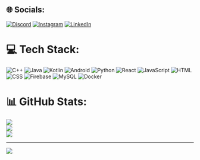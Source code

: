 

## 🌐 Socials:
[![Discord](https://img.shields.io/badge/Discord-%237289DA.svg?logo=discord&logoColor=white)](https://discord.gg/napoleonbonaparte) [![Instagram](https://img.shields.io/badge/Instagram-%23E4405F.svg?logo=Instagram&logoColor=white)](https://instagram.com/yusufozpamuk) [![LinkedIn](https://img.shields.io/badge/LinkedIn-%230077B5.svg?logo=linkedin&logoColor=white)](https://linkedin.com/in/yusufozpamuk) 

# 💻 Tech Stack:
![C++](https://img.shields.io/badge/c++-%2300599C.svg?style=for-the-badge&logo=c%2B%2B&logoColor=white)
![Java](https://img.shields.io/badge/java-%23ED8B00.svg?style=for-the-badge&logo=openjdk&logoColor=white)
![Kotlin](https://img.shields.io/badge/kotlin-%237F52FF.svg?style=for-the-badge&logo=kotlin&logoColor=white)
![Android](https://img.shields.io/badge/android-%233DDC84.svg?style=for-the-badge&logo=android&logoColor=white)
![Python](https://img.shields.io/badge/python-%233776AB.svg?style=for-the-badge&logo=python&logoColor=white)
![React](https://img.shields.io/badge/react-%2361DAFB.svg?style=for-the-badge&logo=react&logoColor=black)
![JavaScript](https://img.shields.io/badge/javascript-%23F7DF1E.svg?style=for-the-badge&logo=javascript&logoColor=black)
![HTML](https://img.shields.io/badge/html5-%23E34F26.svg?style=for-the-badge&logo=html5&logoColor=white)
![CSS](https://img.shields.io/badge/css3-%231572B6.svg?style=for-the-badge&logo=css3&logoColor=white)
![Firebase](https://img.shields.io/badge/firebase-%23039BE5.svg?style=for-the-badge&logo=firebase&logoColor=white)
![MySQL](https://img.shields.io/badge/mysql-4479A1.svg?style=for-the-badge&logo=mysql&logoColor=white)
![Docker](https://img.shields.io/badge/docker-%230db7ed.svg?style=for-the-badge&logo=docker&logoColor=white)
# 📊 GitHub Stats:
![](https://github-readme-stats.vercel.app/api?username=josephkey9&theme=dark&hide_border=false&include_all_commits=false&count_private=false)<br/>
![](https://nirzak-streak-stats.vercel.app/?user=josephkey9&theme=dark&hide_border=false)<br/>
![](https://github-readme-stats.vercel.app/api/top-langs/?username=josephkey9&theme=dark&hide_border=false&include_all_commits=false&count_private=false&layout=compact)

---
[![](https://visitcount.itsvg.in/api?id=josephkey9&icon=0&color=0)](https://visitcount.itsvg.in)

<!-- Proudly created with GPRM ( https://gprm.itsvg.in ) -->
